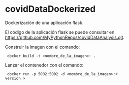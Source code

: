 # covidDataDockerized
Dockerización de una aplicación flask.

El código de la aplicación flask se puede consultar en https://github.com/MyPythonRepos/covidDataAnalysis.git.

Construir la imagen con el comando: 

<code> docker build -t <nombre_de_la_imagen>:<version> . </code>

Lanzar el contenedor con el comando: 

<code> docker run -p 5002:5002 -d <nombre_de_la_imagen>:< version > </code>
